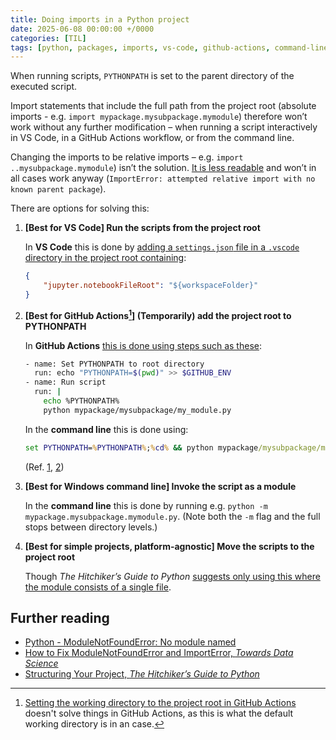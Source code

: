 ```yaml
---
title: Doing imports in a Python project
date: 2025-06-08 00:00:00 +/0000
categories: [TIL]
tags: [python, packages, imports, vs-code, github-actions, command-line]
---
```


When running scripts, `PYTHONPATH` is set to the parent directory of the executed script.

Import statements that include the full path from the project root (absolute imports - e.g. `import mypackage.mysubpackage.mymodule`) therefore won’t work without any further modification – when running a script interactively in VS Code, in a GitHub Actions workflow, or from the command line.

Changing the imports to be relative imports – e.g. `import ..mysubpackage.mymodule`) isn’t the solution. [It is less readable](https://towardsdatascience.com/how-to-fix-modulenotfounderror-and-importerror-248ce5b69b1c/) and won’t in all cases work anyway (`ImportError: attempted relative import with no known parent package`).

There are options for solving this:
1. **[Best for VS Code] Run the scripts from the project root**

    In **VS Code** this is done by [adding a `settings.json` file in a `.vscode` directory in the project root containing](https://stackoverflow.com/a/73954710/4659442):
    ```json
    {
        "jupyter.notebookFileRoot": "${workspaceFolder}"
    }
    ```

1. **[Best for GitHub Actions[^1]] (Temporarily) add the project root to PYTHONPATH**

    In **GitHub Actions** [this is done using steps such as these](https://github.com/orgs/community/discussions/25010#discussioncomment-9899384):

    ```bash
    - name: Set PYTHONPATH to root directory
      run: echo "PYTHONPATH=$(pwd)" >> $GITHUB_ENV
    - name: Run script
      run: |
        echo %PYTHONPATH%
        python mypackage/mysubpackage/my_module.py
    ```

    In the **command line** this is done using:

    ```cmd
    set PYTHONPATH=%PYTHONPATH%;%cd% && python mypackage/mysubpackage/my_module.py
    ```

    (Ref. [1](https://stackoverflow.com/questions/43728431/relative-imports-modulenotfounderror-no-module-named-x/57164633#57164633), [2](https://stackoverflow.com/a/607682/4659442))

1. **[Best for Windows command line] Invoke the script as a module**

    In the **command line** this is done by running e.g. `python -m mypackage.mysubpackage.mymodule.py`. (Note both the `-m` flag and the full stops between directory levels.)

1. **[Best for simple projects, platform-agnostic] Move the scripts to the project root**

    Though _The Hitchiker’s Guide to Python_ [suggests only using this where the module consists of a single file](https://docs.python-guide.org/writing/structure/#the-actual-module).

[^1]: [Setting the working directory to the project root in GitHub Actions](https://docs.github.com/en/actions/writing-workflows/choosing-what-your-workflow-does/setting-a-default-shell-and-working-directory) doesn't solve things in GitHub Actions, as this is what the default working directory is in an case.

## Further reading
- [Python - ModuleNotFoundError: No module named](https://stackoverflow.com/questions/61532337/python-modulenotfounderror-no-module-named/61532947#61532947)
- [How to Fix ModuleNotFoundError and ImportError, _Towards Data Science_](https://towardsdatascience.com/how-to-fix-modulenotfounderror-and-importerror-248ce5b69b1c/)
- [Structuring Your Project, _The Hitchiker’s Guide to Python_](https://docs.python-guide.org/writing/structure/)
